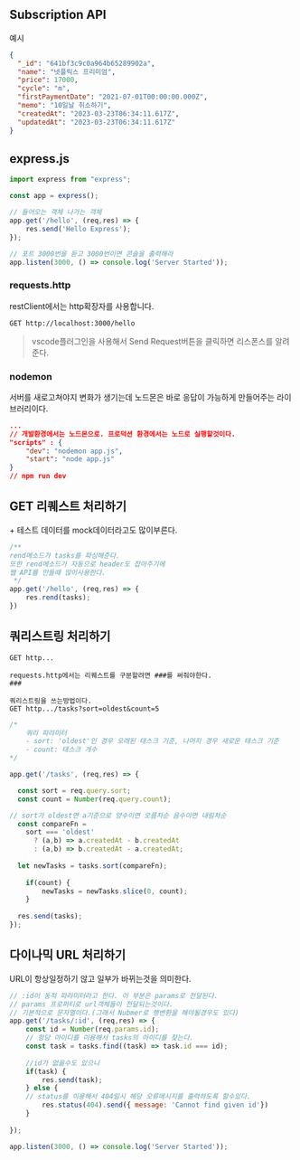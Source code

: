## Subscription API
예시
```json
{
  "_id": "641bf3c9c0a964b65289902a",
  "name": "넷플릭스 프리미엄",
  "price": 17000,
  "cycle": "m",
  "firstPaymentDate": "2021-07-01T00:00:00.000Z",
  "memo": "10일날 취소하기",
  "createdAt": "2023-03-23T06:34:11.617Z",
  "updatedAt": "2023-03-23T06:34:11.617Z"
}
```

## express.js
```js
import express from "express";

const app = express();

// 들어오는 객체 나가는 객체
app.get('/hello', (req,res) => {
	res.send('Hello Express');
}); 

// 포트 3000번을 듣고 3000번이면 콘솔을 출력해라
app.listen(3000, () => console.log('Server Started'));
```

### **requests.http**
restClient에서는 http확장자를 사용합니다.
```http
GET http://localhost:3000/hello
```
> vscode플러그인을 사용해서 Send Request버튼을 클릭하면 리스폰스를 알려준다.

### **nodemon**
서버를 새로고쳐야지 변화가 생기는데 노드몬은 바로 응답이 가능하게 만들어주는 라이브러리이다.
```json
...
// 개발환경에서는 노드몬으로. 프로덕션 환경에서는 노드로 실행할것이다.
"scripts" : {
	"dev": "nodemon app.js",
	"start": "node app.js"
}
// npm run dev
```

## GET 리퀘스트 처리하기
\+ 테스트 데이터를 mock데이터라고도 많이부른다.
```js
/** 
rend메소드가 tasks를 파싱해준다.
또한 rend메소드가 자동으로 header도 잡아주기에
웹 API를 만들때 많이사용한다.
 */
app.get('/hello', (req,res) => {
	res.rend(tasks);
})
```

## 쿼리스트링 처리하기
```http
GET http...

requests.http에서는 리퀘스트를 구분할려면 ###를 써줘야한다.
###

쿼리스트링을 쓰는방법이다.
GET http.../tasks?sort=oldest&count=5
```
```js
/*
	쿼리 파라미터
	- sort: 'oldest'인 경우 오래된 태스크 기준, 나머지 경우 새로운 태스크 기준
	- count: 태스크 개수
*/

app.get('/tasks', (req,res) => {

  const sort = req.query.sort;
  const count = Number(req.query.count);

// sort가 oldest면 a기준으로 양수이면 오름차순 음수이면 내림차순 
  const compareFn =
    sort === 'oldest'
      ? (a,b) => a.createdAt - b.createdAt
      : (a,b) => b.createdAt - a.createdAt;
  
  let newTasks = tasks.sort(compareFn);
	
	if(count) {
		newTasks = newTasks.slice(0, count);
	}
      
  res.send(tasks);
});
```

## 다이나믹 URL 처리하기
URL이 항상일정하기 않고 일부가 바뀌는것을 의미한다.
```js
// :id이 동적 파라미터라고 한다. 이 부분은 params로 전달된다.
// params 프로퍼티로 url객체들이 전달되는것이다.
// 기본적으로 문자열이다.(그래서 Nubmer로 행변환을 해야될경우도 있다)
app.get('/tasks/:id', (req,res) => {
	const id = Number(req.params.id);
	// 항당 아이디를 이용해서 tasks의 아이디를 찾는다.
	const task = tasks.find((task) => task.id === id);
	
	//id가 없을수도 있으니
	if(task) {
		res.send(task);
	} else {
	// status를 이용해서 404일시 해당 오류메시지를 출력하도록 할수있다.
		res.status(404).send({ message: 'Cannot find given id'})	
	}
	
});

app.listen(3000, () => console.log('Server Started'));
```
